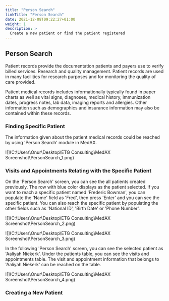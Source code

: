 ```yaml
---
title: "Person Search"
linkTitle: "Person Search"
date: 2021-12-08T09:22:27+01:00
weight: 1
description: >
  Create a new patient or find the patient registered
---
```


##  Person Search

Patient records provide the documentation patients and payers use to verify billed services. Research and quality management. Patient records are used in many facilities for research purposes and for monitoring the quality of care provided.

Patient medical records includes informationally typically found in paper charts as well as vital signs, diagnoses, medical history, immunization dates, progress notes, lab data, imaging reports and allergies. Other information such as demographics and insurance information may also be contained within these records.

### Finding Specific Patient

The information given about the patient medical records could be reached by using 'Person Search' module in MedAX.

![](C:\Users\Onur\Desktop\ETG Consulting\MedAX Screenshot\PersonSearch_1.png)

### Visits and Appointments Relating with the Specific Patient

On the 'Person Search' screen, you can see the all patients created previously. The row with blue color displays as the patient selected. If you want to reach a specific patient named 'Frederic Bowman', you can populate the 'Name' field as 'Fred', then press 'Enter' and you can see the specific patient. You can also reach the specific patient by populating the other fields such as 'National ID', 'Birth Date' or 'Phone Number'.

![](C:\Users\Onur\Desktop\ETG Consulting\MedAX Screenshot\PersonSearch_2.png)

![](C:\Users\Onur\Desktop\ETG Consulting\MedAX Screenshot\PersonSearch_3.png)

In the following 'Person Search' screen, you can see the selected patient as 'Aaliyah Niekerk'. Under the patients table, you can see the visits and appointments table. The visit and appointment information that belongs to 'Aaliyah Niekerk' can be reached on the table.

![](C:\Users\Onur\Desktop\ETG Consulting\MedAX Screenshot\PersonSearch_4.png)

### Creating a New Patient








